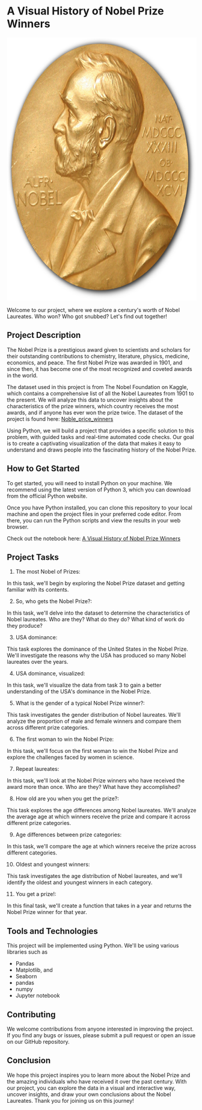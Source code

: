 # A Visual History of Nobel Prize Winners

<p align="center">
  <img src="https://github.com/nguneonard/Python_projects/blob/main/History%20of%20Nobel%20Prize%20Winners/Nobel_Prize.png"  title="hover text", width="700" height="700">
</p>
Welcome to our project, where we explore a century's worth of Nobel Laureates. Who won? Who got snubbed? Let's find out together!


## Project Description
The Nobel Prize is a prestigious award given to scientists and scholars for their outstanding contributions to chemistry, literature, physics, medicine, economics, and peace. The first Nobel Prize was awarded in 1901, and since then, it has become one of the most recognized and coveted awards in the world.

The dataset used in this project is from The Nobel Foundation on Kaggle, which contains a comprehensive list of all the Nobel Laureates from 1901 to the present. We will analyze this data to uncover insights about the characteristics of the prize winners, which country receives the most awards, and if anyone has ever won the prize twice. 
The dataset of the project is found here: <a href="https://github.com/nguneonard/Python_projects/blob/main/History%20of%20Nobel%20Prize%20Winners/A%20Visual%20History%20of%20Nobel%20Prize%20Winners/datasets/nobel.csv ">Noble_price_winners </a> 

Using Python, we will build a project that provides a specific solution to this problem, with guided tasks and real-time automated code checks. Our goal is to create a captivating visualization of the data that makes it easy to understand and draws people into the fascinating history of the Nobel Prize.

## How to Get Started
To get started, you will need to install Python on your machine. We recommend using the latest version of Python 3, which you can download from the official Python website.

Once you have Python installed, you can clone this repository to your local machine and open the project files in your preferred code editor. From there, you can run the Python scripts and view the results in your web browser.

Check out the notebook here: <a href="https://github.com/nguneonard/Python_projects/blob/main/History%20of%20Nobel%20Prize%20Winners/A%20Visual%20History%20of%20Nobel%20Prize%20Winners/notebook.ipynb
 ">A Visual History of Nobel Prize Winners</a> 


## Project Tasks
1. The most Nobel of Prizes: 

In this task, we'll begin by exploring the Nobel Prize dataset and getting familiar with its contents.

2. So, who gets the Nobel Prize?: 

In this task, we'll delve into the dataset to determine the characteristics of Nobel laureates. Who are they? What do they do? What kind of work do they produce?

3. USA dominance:

This task explores the dominance of the United States in the Nobel Prize. We'll investigate the reasons why the USA has produced so many Nobel laureates over the years.

4. USA dominance, visualized: 

In this task, we'll visualize the data from task 3 to gain a better understanding of the USA's dominance in the Nobel Prize.

5. What is the gender of a typical Nobel Prize winner?:

This task investigates the gender distribution of Nobel laureates. We'll analyze the proportion of male and female winners and compare them across different prize categories.

6. The first woman to win the Nobel Prize: 

In this task, we'll focus on the first woman to win the Nobel Prize and explore the challenges faced by women in science.

7. Repeat laureates: 

In this task, we'll look at the Nobel Prize winners who have received the award more than once. Who are they? What have they accomplished?

8. How old are you when you get the prize?: 

This task explores the age differences among Nobel laureates. We'll analyze the average age at which winners receive the prize and compare it across different prize categories.

9. Age differences between prize categories: 

In this task, we'll compare the age at which winners receive the prize across different categories.

10. Oldest and youngest winners: 

This task investigates the age distribution of Nobel laureates, and we'll identify the oldest and youngest winners in each category.

11. You get a prize!: 

In this final task, we'll create a function that takes in a year and returns the Nobel Prize winner for that year.

## Tools and Technologies
This project will be implemented using Python. We'll be using various libraries such as 
- Pandas 
- Matplotlib, and 
- Seaborn 
- pandas 
- numpy
- Jupyter notebook

## Contributing
We welcome contributions from anyone interested in improving the project. If you find any bugs or issues, please submit a pull request or open an issue on our GitHub repository.

## Conclusion
We hope this project inspires you to learn more about the Nobel Prize and the amazing individuals who have received it over the past century. With our project, you can explore the data in a visual and interactive way, uncover insights, and draw your own conclusions about the Nobel Laureates. Thank you for joining us on this journey!
